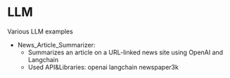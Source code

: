 # LLM
Various LLM examples
* News_Article_Summarizer:
  * Summarizes an article on a URL-linked news site using OpenAI and Langchain
  * Used API&Libraries: openai langchain newspaper3k
